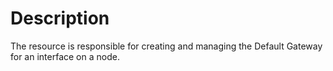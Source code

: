 # Description

The resource is responsible for creating and managing the Default Gateway for
an interface on a node.